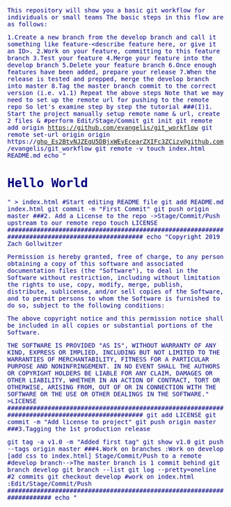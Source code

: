 This repository will show you a basic git workflow for individuals or small teams
The basic steps in this flow are as follows:

1.Create a new branch from the develop branch and call it something like feature-<describe feature here, or give it an ID>.
2.Work on your feature, committing to this feature branch
3.Test your feature
4.Merge your feature into the develop branch
5.Delete your feature branch
6.Once enough features have been added, prepare your release
7.When the release is tested and prepped, merge the develop branch into master
8.Tag the master branch commit to the correct version (i.e. v1.1)
Repeat the above steps
Note that we may need to set up the remote url for pushing to the remote repo
So let's examine step by step the tutorial 
###(I)1. Start the project manually setup remote name & url, create 2 files & 
  #perform Edit/Stage/Commit
git init 
git remote add origin https://github.com/evangelis/git_workflow
git remote set-url origin origin https://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@github.com/evangelis/git_workflow
git remote -v 
touch index.html README.md
echo "<html><head><title>Simple Webpage</title></head><body><h1>Hello World</h1></body></html>" > index.html
#Start editing README file
git add README.md index.html
git commit -m "First Commit"
git push origin master
###2. Add a License to the repo ->Stage/Commit/Push upstream to our remote repo
touch LICENSE
################################################################################################
echo "Copyright 2019 Zach Gollwitzer

Permission is hereby granted, free of charge, to any person obtaining a copy of this software and associated documentation files (the "Software"), to deal in the Software without restriction, including without limitation the rights to use, copy, modify, merge, publish, distribute, sublicense, and/or sell copies of the Software, and to permit persons to whom the Software is furnished to do so, subject to the following conditions:

The above copyright notice and this permission notice shall be included in all copies or substantial portions of the Software.

THE SOFTWARE IS PROVIDED "AS IS", WITHOUT WARRANTY OF ANY KIND, EXPRESS OR IMPLIED, INCLUDING BUT NOT LIMITED TO THE WARRANTIES OF MERCHANTABILITY, FITNESS FOR A PARTICULAR PURPOSE AND NONINFRINGEMENT. IN NO EVENT SHALL THE AUTHORS OR COPYRIGHT HOLDERS BE LIABLE FOR ANY CLAIM, DAMAGES OR OTHER LIABILITY, WHETHER IN AN ACTION OF CONTRACT, TORT OR OTHERWISE, ARISING FROM, OUT OF OR IN CONNECTION WITH THE SOFTWARE OR THE USE OR OTHER DEALINGS IN THE SOFTWARE." >LICENSE
################################################################################################
git add LICENSE
git commit -m "Add license to project"
git push origin master
###3.Tagging the 1st production release

git tag -a v1.0 -m "Added first tag"
git show v1.0
git push --tags origin master
###4.Work on branches :Work on develop [add css to index.html] Stage/Commit/Push to a remote     #develop branch-->The master branch is 1 commit behind 
git branch develop 
git branch --list
git log --pretty=oneline #2 commits 
git checkout develop 
#work on index.html :Edit/Stage/Commit/Push
#######################################################################
echo "<html>
  <head>
    <title>Simple Webpage</title>
    <style>
      body {
        font-family: monospace;
        color: navy;
        padding: 40px;
      }

      .header {
        font-weight: 500;
      }
    </style>
  </head>
  <body>
    <h1 class="header">Hello World</h1>
    <br />
    <p>Welcome to the Git Tutorial</p>
  </body>
</html> " >>index.html
###############################################################################
git add index.html
git commit -m "Add CSS to HTML"
git push origin develop
###4.Continue work on develop branch :Modify index.html &create anew file style.css
#Edit index.html locally
echo "<html>
  <head>
    <title>Simple Webpage</title>
    <link rel="stylesheet" href="./style.css" type="text/css" />
  </head>
  <body>
    <h1 class="header">Hello World</h1>
    <br />
    <p>Welcome to the Git Tutorial</p>
  </body>
</html>" >> index.html
################################################################################
touch style.css
#####################################
echo "body {
  font-family: monospace;
  color: navy;
  padding: 40px;
}

.header {
  font-weight: 500;
}" >style.css
#####################################
git add index.html style.css 
git commit -m "Split HTML & CSS into 2 files"
git push origin develop
###5.Create a feature branch 'feat1' from the develop 
git checkout -b feat1
#Edit index.html , create a script.js & update CSS file ->Push to origin/feat1
###################################################################
echo "<html>
  <head>
    <title>Simple Webpage</title>
    <link rel="stylesheet" href="./style.css" type="text/css" />
  </head>
  <body>
    <h1 class="header hidden" id="header-id">Hello World</h1>
    <br />
    <p>Welcome to the Git Tutorial</p>
    <script src="./script.js"></script>
  </body>
</html>" >>index.html
########################################################################
touch script.js
echo "/ Wait for window to load
document.addEventListener("DOMContentLoaded", function (event) {
  // Get reference to header object
  let myHeader = document.getElementById("header-id");

  // Wait 3 seconds, then display the header
  setTimeout(() => {
    myHeader.classList.remove("hidden");
  }, 3000);
});" > script.js
echo \
"body {
  font-family: monospace;
  color: navy;
  padding: 40px;
}

.header {
  font-weight: 500;
}

.hidden {
  display: none;
}" >> style.css
git add index.html style.css script.js
git status #On branch feat1 .Modified:{index.html,style.css}, new file : script.js
git commit -m "Add javascript to code"
git push origin feat1

###6.Add a .gitignore to develop branch & a todo-list text file
git checkout develop
touch .gitignore todo-list.txt
echo "todo-list.txt" > .gitignore
git add .
git commit -m "Add .gitignore file while on develop branch"
git push origin develop
###7.Merge branches 
#(i) Merge feat1 to develop [divergent histories ,no conflict] ,delete feat1
# develop :{.gitignore ,no js},feat1:{no .gitignore,script.js present}
git branch
git log --oneline --decorate --graph --all
git merge feat1 
git branch --merged
git branch -d feat1
git log --oneline --decorate --graph --all

#(ii) Merge develop into master branch & tag latest commit on master
git checkout master
git merge develop 
git tag -a v1.1 -m "Added second release tag"
###Next continue work on develop braanch for the next software release
###(II) Merge Conflicts 
##################################################################################################
# Happens when trying to combine (merge) >=2 snapshots into a single commit but there is 
#  a point in each snapshot that conflicts
##################################################################################################
# (1) Merge conflict between local & remote repo
# The upstream repo has been updated by >=1 team members & you try to pull changes to your 
# local repo
##(i) Create a testUserGit11 that will make a small change  to a new  file -->Commit changes 
touch conflict.txt 
git add .
git commit -m "Added conflict.txt file "
#(ii) testUserGit11 on Github edits this file: "Added some info to conflict.txt to create a merge conflict" =>Commit
#(iii)Edit the file localy & do a git pull
echo "A local edit that will conflict with the upstream repository." >> conflict.txt
git pull ## Conflict ,divergent file contents -->
# says that our local changes will be overwritten by the merge .There are 3 solutions :
#(a)reset our local repo :git reset --hard HEAD~1 
#(b)Commit our changes in local master &pull :git commit -m "msg"; git pull origin master -->Pull overwrites our local changes
#(c)git stash ;git pull origin master ->Store the conflicting local changes & get most recent version of the remote repo .Let's do the 3rd option
git stash
git pull origin master

#Suppose we decide to keep our local changes ,discarding contributor's edit
git stash apply stash@{0}
git stash list  ## stash@{0}: WIP on master: 2bb9989 Create intentional merge conflict
git add conflict.txt
git commit -m "Merge stashed changes banck into the text file"
git push origin master
##(2)Merge conflicts in local repo #Edit/Stage/Commit conflict.txt in a new branch & try merging into master
git checkout -b merge-conflict-branch 
echo "I made this change from the `merge-conflict-branch`" >> conflict.txt
git commit -a -m "Created another merge conflict from merge-conflict branch"
git checkout master
git add .
git commit -m "Create merge conflict"
git merge merge-conflict-branch ##CONFLICT in conflict.txt
#Use IntelliJ idea to fix it

################################################################################################
###8.Checkout,Revert,Reset,Restore,Rebase
git checkout master; touch three-trees.txt
git status #Untracked (unstaged) files: three-trees.txt
git add -A
git status ##Changes to be commited :new file :three-trees.txt ,uncommit:git reset HEAD <file> 
touch additional-file.txt
echo "Random text contents" > additional-file.txt
git status # {Untracked files: additional-file.txt, changes to be committed (new file):three-trees.txt}
git add additional-file.txt;
git commit -m "Create three trees tutorial"
git log --oneline --decaorate --graph --all 
git checkout develop
git log --oneline --decorate --graph
-------------------------------------------------------------------------------
#*   2f7765d (HEAD -> develop, tag: v1.1) Merge branch 'feat1' into develop
\
| * 69bdc19 (origin/feat1) Add javascript to code
* | 547a448 (origin/develop) Add .gitignore file
|/
#\

#* a4879ce Split HTML and CSS into two files
#* 682f2aa Add CSS to HTML
#* ccb5d8e (tag: v1.0) Add license to project
#* 7087a7e First commit 

------------------------------------------------------------------------------------
#(i)Checkout :Set the HEAD pointing at develop on 1st commit -->Detached HEAD state
git checkout 7087a7e#We can start a new branch & work from the begining
git checkout master
git log --oneline --decorate --graph --all
--------------------------------------------------------------------------------------
#* 09dda7b (HEAD -> master) Create three trees tutorial section
#*   fa61317 (origin/master) Resolved merge conflict from VSCode
#|\
#| * d13ee52 Create merge conflict
#* | 6598c74 Add new text to README to create merge conflict
#|/
#* e9d7818 Created another merge conflict from merge-conflict-branch
#* 01bc44a Merge stashed changes back into README
#* a589f47 Create intentional merge conflict
#* 2bb9989 Create intentional merge conflict
#*   2f7765d (tag: v1.1, develop) Merge branch 'feat1' into develop
#|\
#| * 69bdc19 (origin/feat1) Add javascript to code
#* | 547a448 (origin/develop) Add .gitignore file
#|/
#* a4879ce Split HTML and CSS into two files
#* 682f2aa Add CSS to HTML
#* ccb5d8e (tag: v1.0) Add license to project
#* 7087a7e First commit
------------------------------------------------------------------------------------------
#(ii)Revert to the previous commit (09dda7b) & then to the merge commit (2f7765d)
#git revert <commitId> #Creates a new commit that undoes changes introduced by previous commits
git checkout master
git show 09dda7b # git show <commitId>
git revert HEAD #HEAD represents the most recent commit #(three-trees.txt and additional #file.txt) no longer appear in WD
git log --oneline --decorate --graph --all
-------------------------------------------------------------------------------------------
#* 76ba921 (HEAD -> master) Revert "Create three trees tutorial section"
#* 09dda7b Create three trees tutorial section
#*   fa61317 (origin/master) Resolved merge conflict from VSCode
#|\
#| * d13ee52 Create merge conflict
#* | 6598c74 Add new text to README to create merge conflict
#|/
#* e9d7818 Created another merge conflict from merge-conflict-branch
#* 01bc44a Merge stashed changes back into README
#* a589f47 Create intentional merge conflict
#* 2bb9989 Create intentional merge conflict
#*   2f7765d (tag: v1.1, develop) Merge branch 'feat1' into develop
#|\
#| * 69bdc19 (origin/feat1) Add javascript to code
#* | 547a448 (origin/develop) Add .gitignore file
#|/
#* a4879ce Split HTML and CSS into two files
#* 682f2aa Add CSS to HTML
#* ccb5d8e (tag: v1.0) Add license to project
#* 7087a7e First commit
------------------------------------------------------------------------------------------------
git reset --hard HEAD~ #Delete changes from last commit & WD changes
git show 2f7765d

#(iii)Reset:
------------------------------------------------------------------------------------------------
#git reset --soft <commitSha> :Moves the curr branche's HEAD to commit <commitId>
#git reset --mixed <commitSha>:>> >> & unstages changes (changes are kept in WD)
#git reset --hard <commitId>:>> >> & unstages changes & discards changes in WD
------------------------------------------------------------------------------------------------
git reset --soft 2f7765d# HEAD points to the specified commit
#Let's commit all files again after v1.1 
git commit -m "Add all files since v1.1 release" 
git log --oneline --decorate --graph --all 
-------------------------------------------------------------------------------------------------
#* dc8e366 (HEAD -> master) Add all files since v1.1 release
#| *   fa61317 (origin/master) Resolved merge conflict from VSCode
#| |\
#| | * d13ee52 Create merge conflict
#| * | 6598c74 Add new text to README to create merge conflict
#| |/
#| * e9d7818 Created another merge conflict from merge-conflict-branch
#| * 01bc44a Merge stashed changes back into README
#| * a589f47 Create intentional merge conflict
#| * 2bb9989 Create intentional merge conflict
#|/
#*   2f7765d (tag: v1.1, develop) Merge branch 'feat1' into develop
#|\
#| * 69bdc19 (origin/feat1) Add javascript to code
#* | 547a448 (origin/develop) Add .gitignore file
#|/
#* a4879ce Split HTML and CSS into two files
#* 682f2aa Add CSS to HTML
#* ccb5d8e (tag: v1.0) Add license to project
#* 7087a7e First commit
#Notice that it added files directly after the v1.1 release 
--------------------------------------------------------------------------------------------------
git reset --mixed 2f7765d # Unstage (modified & new) files
git status #Changes not staged for commit :{conflict.txt,index.html,script.js,style.css}
            #Untracked files :{additional-file.txt,three-trees.txt}
git commit -a -m "Add all files since v1.1 release"	
git log --oneline --decorate --graph --all 
--------------------------------------------------------------------------------------------------
#* 942fac1 (HEAD -> master) Add all files since v1.1 release
#| *   fa61317 (origin/master) Resolved merge conflict from VSCode
#| |\
#| | * d13ee52 Create merge conflict
#| * | 6598c74 Add new text to README to create merge conflict
#| |/
#| * e9d7818 Created another merge conflict from merge-conflict-branch
#| * 01bc44a Merge stashed changes back into README
#| * a589f47 Create intentional merge conflict
#| * 2bb9989 Create intentional merge conflict
#|/
#*   2f7765d (tag: v1.1, develop) Merge branch 'feat1' into develop
#|\
#| * 69bdc19 (origin/feat1) Add javascript to code
#* | 547a448 (origin/develop) Add .gitignore file
#|/
#* a4879ce Split HTML and CSS into two files
#* 682f2aa Add CSS to HTML
#* ccb5d8e (tag: v1.0) Add license to project
#* 7087a7e First commit
--------------------------------------------------------------------------------------------------
#create afile to demonstrate git reset --hard <commitSha>
touch useless-file.txt
echo "useless data" >useless-file.txt
git commit -a -m "Make useless commit #1"

echo "more useless data" >> useless-file.txt
git commit -a -m "Make useless commit #2"

echo "and some more" >> useless-file.txt
git commit -a -m "Make useless commit #3"

echo "one more time" >> useless-file.txt
git commit -a -m "Make useless commit #4"
git log --oneline --graph --decorate --all 
---------------------------------------------------------------------------------------------------
#*b3a997c (HEAD -> master) Make useless commit #4
#* 38e7d0d Make useless commit #3
#* b7748e3 Make useless commit #2
#* e6752da Make useless commit #1
#* 942fac1 Add all files since v1.1 release --> (use git reset --hard 942fac1)
#| *   fa61317 (origin/master) Resolved merge conflict from VSCode
#| |\
#| | * d13ee52 Create merge conflict
#| * | 6598c74 Add new text to README to create merge conflict
#| |/
#| * e9d7818 Created another merge conflict from merge-conflict-branch
#| * 01bc44a Merge stashed changes back into README
#| * a589f47 Create intentional merge conflict
#| * 2bb9989 Create intentional merge conflict
#|/
#*   2f7765d (tag: v1.1, develop) Merge branch 'feat1' into develop
#|\
#| * 69bdc19 (origin/feat1) Add javascript to code
#* | 547a448 (origin/develop) Add .gitignore file
#|/
#* a4879ce Split HTML and CSS into two files
#* 682f2aa Add CSS to HTML
#* ccb5d8e (tag: v1.0) Add license to project
#* 7087a7e First commit
--------------------------------------------------------------------------------------------------
git reset --hard 942fac1 #return to commit 942fac1,useless-file.txt will disappear from WD
git pull origin master
git push origin master 
#or use directly git push --force origin master if we dont care,forcing push

##(iv) Restore:Restore or discard changes in WD or from staging area to our WD
#git restore :[-p,--patch,--staged,--source=<commit>,--worktree]:
#git restore -p #restore fromlatest commit 
#git restore additional-file.txt #restore from HEAD
#git restore --source=<942fac1> style.css 

##(v)Rebase Branch:Maintain linear history
#git rebase [-i] <mainBranch> #incorporate changes from curr branch to mainBranch [interactively]
git checkout master
git checkout -b feature master #Edit/Stage/Commit
git checkout -b hotfix master #Edit/Stage/Commit & merge into master
git touch hotfix.txt
echo "Work on a fix to be merged on master" >hotfix.txt
git checkout master 
git merge hotfix
git branch -b hotfix
git checkout feature 
touch feature.txt 
echo "Work on feature text file" >feature.txt
git commit -a -m "Work on feature branch "

echo "Continue work on feature file " >> feature.txt
git commit -a -m "More work on feature branch"

echo "Finalizing work on feature text file" >>feature.txt
git commit -a -m "Final editing of feature text file on feature file "
git log --oneline --graph --decorate --all
git rebase master
git checkout master
git merge feature
git branch -d feature
git push origin master




